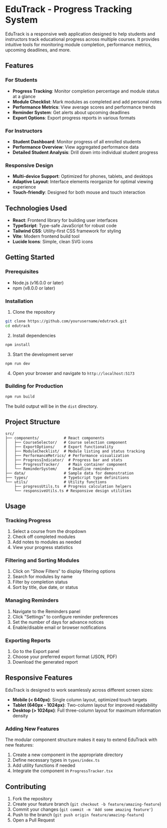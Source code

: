 # EduTrack - Progress Tracking System

EduTrack is a responsive web application designed to help students and instructors track educational progress across multiple courses. It provides intuitive tools for monitoring module completion, performance metrics, upcoming deadlines, and more.

## Features

### For Students
- **Progress Tracking**: Monitor completion percentage and module status at a glance
- **Module Checklist**: Mark modules as completed and add personal notes
- **Performance Metrics**: View average scores and performance trends
- **Reminder System**: Get alerts about upcoming deadlines
- **Export Options**: Export progress reports in various formats

### For Instructors
- **Student Dashboard**: Monitor progress of all enrolled students
- **Performance Overview**: View aggregated performance data
- **Detailed Student Analysis**: Drill down into individual student progress

### Responsive Design
- **Multi-device Support**: Optimized for phones, tablets, and desktops
- **Adaptive Layout**: Interface elements reorganize for optimal viewing experience
- **Touch-friendly**: Designed for both mouse and touch interaction

## Technologies Used

- **React**: Frontend library for building user interfaces
- **TypeScript**: Type-safe JavaScript for robust code
- **Tailwind CSS**: Utility-first CSS framework for styling
- **Vite**: Modern frontend build tool
- **Lucide Icons**: Simple, clean SVG icons

## Getting Started

### Prerequisites

- Node.js (v16.0.0 or later)
- npm (v8.0.0 or later)

### Installation

1. Clone the repository
```bash
git clone https://github.com/yourusername/edutrack.git
cd edutrack
```

2. Install dependencies
```bash
npm install
```

3. Start the development server
```bash
npm run dev
```

4. Open your browser and navigate to `http://localhost:5173`

### Building for Production

```bash
npm run build
```

The build output will be in the `dist` directory.

## Project Structure

```
src/
├── components/           # React components
│   ├── CourseSelector/   # Course selection component
│   ├── ExportOptions/    # Export functionality
│   ├── ModuleChecklist/  # Module listing and status tracking
│   ├── PerformanceMetrics/ # Performance visualization
│   ├── ProgressIndicator/  # Progress bar and stats
│   ├── ProgressTracker/    # Main container component
│   └── ReminderSystem/     # Deadline reminders
├── data/                 # Sample data for demonstration
├── types/                # TypeScript type definitions
└── utils/                # Utility functions
    ├── progressUtils.ts  # Progress calculation helpers
    └── responsiveUtils.ts # Responsive design utilities
```

## Usage

### Tracking Progress

1. Select a course from the dropdown
2. Check off completed modules
3. Add notes to modules as needed
4. View your progress statistics

### Filtering and Sorting Modules

1. Click on "Show Filters" to display filtering options
2. Search for modules by name
3. Filter by completion status
4. Sort by title, due date, or status

### Managing Reminders

1. Navigate to the Reminders panel
2. Click "Settings" to configure reminder preferences
3. Set the number of days for advance notices
4. Enable/disable email or browser notifications

### Exporting Reports

1. Go to the Export panel
2. Choose your preferred export format (JSON, PDF)
3. Download the generated report

## Responsive Features

EduTrack is designed to work seamlessly across different screen sizes:

- **Mobile (< 640px)**: Single column layout, optimized touch targets
- **Tablet (640px - 1024px)**: Two-column layout for improved readability
- **Desktop (> 1024px)**: Full three-column layout for maximum information density

### Adding New Features

The modular component structure makes it easy to extend EduTrack with new features:

1. Create a new component in the appropriate directory
2. Define necessary types in `types/index.ts`
3. Add utility functions if needed
4. Integrate the component in `ProgressTracker.tsx`

## Contributing

1. Fork the repository
2. Create your feature branch (`git checkout -b feature/amazing-feature`)
3. Commit your changes (`git commit -m 'Add some amazing feature'`)
4. Push to the branch (`git push origin feature/amazing-feature`)
5. Open a Pull Request
